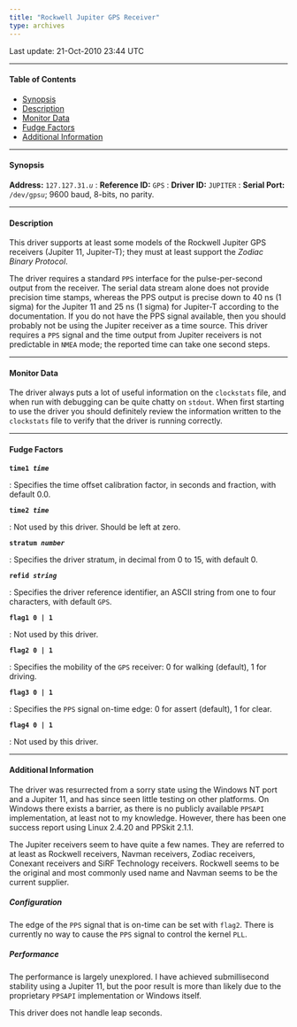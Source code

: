 ```yaml
---
title: "Rockwell Jupiter GPS Receiver"
type: archives
---
```


Last update: 21-Oct-2010 23:44 UTC

* * *

#### Table of Contents

*   [Synopsis](/documentation/drivers/driver31/#synopsis)
*   [Description](/documentation/drivers/driver31/#description)
*   [Monitor Data](/documentation/drivers/driver31/#monitor-data)
*   [Fudge Factors](/documentation/drivers/driver31/#fudge-factors)
*   [Additional Information](/documentation/drivers/driver31/#additional-information)

* * *

#### Synopsis

**Address:** <code>127.127.31._u_</code>
: **Reference ID:** `GPS`
: **Driver ID:** `JUPITER`
: **Serial Port:** <code>/dev/gps*u*</code>;  9600 baud, 8-bits, no parity.

* * *

#### Description

This driver supports at least some models of the Rockwell Jupiter GPS receivers (Jupiter 11, Jupiter-T); they must at least support the _Zodiac Binary Protocol_.

The driver requires a standard `PPS` interface for the pulse-per-second output from the receiver. The serial data stream alone does not provide precision time stamps, whereas the PPS output is precise down to 40 ns (1 sigma) for the Jupiter 11 and 25 ns (1 sigma) for Jupiter-T according to the documentation. If you do not have the PPS signal available, then you should probably not be using the Jupiter receiver as a time source. This driver requires a `PPS` signal and the time output from Jupiter receivers is not predictable in `NMEA` mode; the reported time can take one second steps.

* * *

#### Monitor Data

The driver always puts a lot of useful information on the `clockstats` file, and when run with debugging can be quite chatty on `stdout`. When first starting to use the driver you should definitely review the information written to the `clockstats` file to verify that the driver is running correctly.

* * *

#### Fudge Factors

<code>**time1 _time_**</code>

: Specifies the time offset calibration factor, in seconds and fraction, with default 0.0.

<code>**time2 _time_**</code>

: Not used by this driver. Should be left at zero.

<code>**stratum _number_**</code>

: Specifies the driver stratum, in decimal from 0 to 15, with default 0.

<code>**refid _string_**</code>

: Specifies the driver reference identifier, an ASCII string from one to four characters, with default `GPS`.

<code>**flag1 0 | 1**</code>

: Not used by this driver.

<code>**flag2 0 | 1**</code>

: Specifies the mobility of the `GPS` receiver: 0 for walking (default), 1 for driving.

<code>**flag3 0 | 1**</code>

: Specifies the `PPS` signal on-time edge: 0 for assert (default), 1 for clear.

<code>**flag4 0 | 1**</code>

: Not used by this driver.

* * *

#### Additional Information

The driver was resurrected from a sorry state using the Windows NT port and a Jupiter 11, and has since seen little testing on other platforms. On Windows there exists a barrier, as there is no publicly available `PPSAPI` implementation, at least not to my knowledge. However, there has been one success report using Linux 2.4.20 and PPSkit 2.1.1.

The Jupiter receivers seem to have quite a few names. They are referred to at least as Rockwell receivers, Navman receivers, Zodiac receivers, Conexant receivers and SiRF Technology receivers. Rockwell seems to be the original and most commonly used name and Navman seems to be the current supplier.

##### Configuration

The edge of the `PPS` signal that is on-time can be set with `flag2`. There is currently no way to cause the `PPS` signal to control the kernel `PLL`.

##### Performance

The performance is largely unexplored. I have achieved submillisecond stability using a Jupiter 11, but the poor result is more than likely due to the proprietary `PPSAPI` implementation or Windows itself.

This driver does not handle leap seconds.